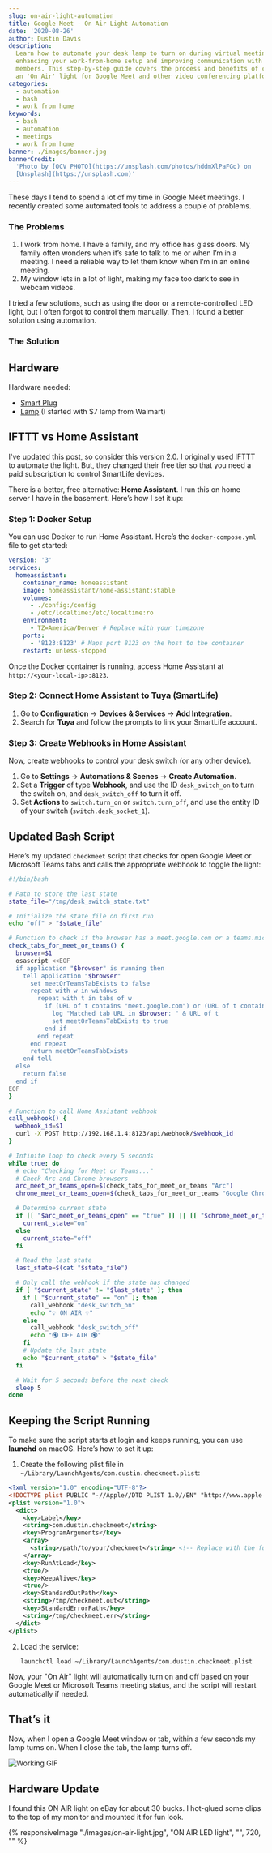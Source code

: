 ```yaml
---
slug: on-air-light-automation
title: Google Meet - On Air Light Automation
date: '2020-08-26'
author: Dustin Davis
description:
  Learn how to automate your desk lamp to turn on during virtual meetings,
  enhancing your work-from-home setup and improving communication with family
  members. This step-by-step guide covers the process and benefits of creating
  an 'On Air' light for Google Meet and other video conferencing platforms
categories:
  - automation
  - bash
  - work from home
keywords:
  - bash
  - automation
  - meetings
  - work from home
banner: ./images/banner.jpg
bannerCredit:
  'Photo by [OCV PHOTO](https://unsplash.com/photos/hddmXlPaFGo) on
  [Unsplash](https://unsplash.com)'
---
```


These days I tend to spend a lot of my time in Google Meet meetings. I recently
created some automated tools to address a couple of problems.

### The Problems

1. I work from home. I have a family, and my office has glass doors. My family
   often wonders when it’s safe to talk to me or when I’m in a meeting. I need a
   reliable way to let them know when I’m in an online meeting.
2. My window lets in a lot of light, making my face too dark to see in webcam
   videos.

I tried a few solutions, such as using the door or a remote-controlled LED
light, but I often forgot to control them manually. Then, I found a better
solution using automation.

### The Solution

## Hardware

Hardware needed:

- [Smart Plug](https://amzn.to/31wUiMU)
- [Lamp](https://amzn.to/3TcVyzy) (I started with \$7 lamp from Walmart)

## IFTTT vs Home Assistant

I've updated this post, so consider this version 2.0. I originally used IFTTT to
automate the light. But, they changed their free tier so that you need a paid
subscription to control SmartLife devices.

There is a better, free alternative: **Home Assistant**. I run this on home
server I have in the basement. Here’s how I set it up:

### Step 1: Docker Setup

You can use Docker to run Home Assistant. Here’s the `docker-compose.yml` file
to get started:

```yaml
version: '3'
services:
  homeassistant:
    container_name: homeassistant
    image: homeassistant/home-assistant:stable
    volumes:
      - ./config:/config
      - /etc/localtime:/etc/localtime:ro
    environment:
      - TZ=America/Denver # Replace with your timezone
    ports:
      - '8123:8123' # Maps port 8123 on the host to the container
    restart: unless-stopped
```

Once the Docker container is running, access Home Assistant at
`http://<your-local-ip>:8123`.

### Step 2: Connect Home Assistant to Tuya (SmartLife)

1. Go to **Configuration** -> **Devices & Services** -> **Add Integration**.
2. Search for **Tuya** and follow the prompts to link your SmartLife account.

### Step 3: Create Webhooks in Home Assistant

Now, create webhooks to control your desk switch (or any other device).

1. Go to **Settings** -> **Automations & Scenes** -> **Create Automation**.
2. Set a **Trigger** of type **Webhook**, and use the ID `desk_switch_on` to
   turn the switch on, and `desk_switch_off` to turn it off.
3. Set **Actions** to `switch.turn_on` or `switch.turn_off`, and use the entity
   ID of your switch (`switch.desk_socket_1`).

## Updated Bash Script

Here’s my updated `checkmeet` script that checks for open Google Meet or
Microsoft Teams tabs and calls the appropriate webhook to toggle the light:

```bash
#!/bin/bash

# Path to store the last state
state_file="/tmp/desk_switch_state.txt"

# Initialize the state file on first run
echo "off" > "$state_file"

# Function to check if the browser has a meet.google.com or a teams.microsoft.com tab open
check_tabs_for_meet_or_teams() {
  browser=$1
  osascript <<EOF
  if application "$browser" is running then
    tell application "$browser"
      set meetOrTeamsTabExists to false
      repeat with w in windows
        repeat with t in tabs of w
          if (URL of t contains "meet.google.com") or (URL of t contains "teams.microsoft.com/l/meetup-join") then
            log "Matched tab URL in $browser: " & URL of t
            set meetOrTeamsTabExists to true
          end if
        end repeat
      end repeat
      return meetOrTeamsTabExists
    end tell
  else
    return false
  end if
EOF
}

# Function to call Home Assistant webhook
call_webhook() {
  webhook_id=$1
  curl -X POST http://192.168.1.4:8123/api/webhook/$webhook_id
}

# Infinite loop to check every 5 seconds
while true; do
  # echo "Checking for Meet or Teams..."
  # Check Arc and Chrome browsers
  arc_meet_or_teams_open=$(check_tabs_for_meet_or_teams "Arc")
  chrome_meet_or_teams_open=$(check_tabs_for_meet_or_teams "Google Chrome")

  # Determine current state
  if [[ "$arc_meet_or_teams_open" == "true" ]] || [[ "$chrome_meet_or_teams_open" == "true" ]]; then
    current_state="on"
  else
    current_state="off"
  fi

  # Read the last state
  last_state=$(cat "$state_file")

  # Only call the webhook if the state has changed
  if [ "$current_state" != "$last_state" ]; then
    if [ "$current_state" == "on" ]; then
      call_webhook "desk_switch_on"
      echo "💡 ON AIR 💡"
    else
      call_webhook "desk_switch_off"
      echo "🔇 OFF AIR 🔇"
    fi
    # Update the last state
    echo "$current_state" > "$state_file"
  fi

  # Wait for 5 seconds before the next check
  sleep 5
done
```

## Keeping the Script Running

To make sure the script starts at login and keeps running, you can use
**launchd** on macOS. Here’s how to set it up:

1. Create the following plist file in
   `~/Library/LaunchAgents/com.dustin.checkmeet.plist`:

```xml
<?xml version="1.0" encoding="UTF-8"?>
<!DOCTYPE plist PUBLIC "-//Apple//DTD PLIST 1.0//EN" "http://www.apple.com/DTDs/PropertyList-1.0.dtd">
<plist version="1.0">
  <dict>
    <key>Label</key>
    <string>com.dustin.checkmeet</string>
    <key>ProgramArguments</key>
    <array>
      <string>/path/to/your/checkmeet</string> <!-- Replace with the full path to your script -->
    </array>
    <key>RunAtLoad</key>
    <true/>
    <key>KeepAlive</key>
    <true/>
    <key>StandardOutPath</key>
    <string>/tmp/checkmeet.out</string>
    <key>StandardErrorPath</key>
    <string>/tmp/checkmeet.err</string>
  </dict>
</plist>
```

2. Load the service:

   ```bash
   launchctl load ~/Library/LaunchAgents/com.dustin.checkmeet.plist
   ```

Now, your "On Air" light will automatically turn on and off based on your Google
Meet or Microsoft Teams meeting status, and the script will restart
automatically if needed.

## That’s it

Now, when I open a Google Meet window or tab, within a few seconds my lamp turns
on. When I close the tab, the lamp turns off.

![Working GIF](./images/1.gif)

## Hardware Update

I found this ON AIR light on eBay for about 30 bucks. I hot-glued some clips to
the top of my monitor and mounted it for fun look.

{% responsiveImage "./images/on-air-light.jpg", "ON AIR LED light", "", 720, "" %}
